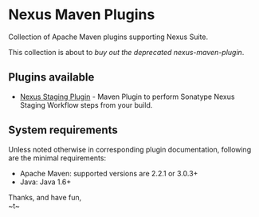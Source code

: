 <!--

    Sonatype Nexus (TM) Open Source Version
    Copyright (c) 2007-2012 Sonatype, Inc.
    All rights reserved. Includes the third-party code listed at http://links.sonatype.com/products/nexus/oss/attributions.

    This program and the accompanying materials are made available under the terms of the Eclipse Public License Version 1.0,
    which accompanies this distribution and is available at http://www.eclipse.org/legal/epl-v10.html.

    Sonatype Nexus (TM) Professional Version is available from Sonatype, Inc. "Sonatype" and "Sonatype Nexus" are trademarks
    of Sonatype, Inc. Apache Maven is a trademark of the Apache Software Foundation. M2eclipse is a trademark of the
    Eclipse Foundation. All other trademarks are the property of their respective owners.

-->
# Nexus Maven Plugins

Collection of Apache Maven plugins supporting Nexus Suite.

This collection is about to _buy out the deprecated nexus-maven-plugin_.

## Plugins available

* [Nexus Staging Plugin](https://github.com/sonatype/nexus-maven-plugins/tree/master/nexus-staging-maven-plugin) - Maven Plugin to perform Sonatype Nexus Staging Workflow steps from your build.

## System requirements

Unless noted otherwise in corresponding plugin documentation, following are the minimal requirements:

* Apache Maven: supported versions are 2.2.1 or 3.0.3+
* Java: Java 1.6+

Thanks, and have fun,  
~t~